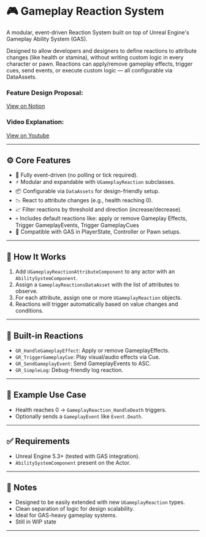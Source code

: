 # 🎮 Gameplay Reaction System

A modular, event-driven Reaction System built on top of Unreal Engine's Gameplay Ability System (GAS).

Designed to allow developers and designers to define reactions to attribute changes (like health or stamina), without writing custom logic in every character or pawn. Reactions can apply/remove gameplay effects, trigger cues, send events, or execute custom logic — all configurable via DataAssets.

### Feature Design Proposal:  
[View on Notion](https://www.notion.so/Gameplay-Reaction-System-Feature-Design-Proposal-1da2cb6e5e86807eb1defb72d0e0f902?pvs=4)


### Video Explanation:  
[View on Youtube]([https://youtu.be/UYaGeYylHtQ])


---

## ⚙️ Core Features

- 🔁 Fully event-driven (no polling or tick required).
- ⚡ Modular and expandable with `UGameplayReaction` subclasses.
- 📦 Configurable via `DataAssets` for design-friendly setup.
- 📉 React to attribute changes (e.g., health reaching 0).
- 📈 Filter reactions by threshold and direction (increase/decrease).
- 💀 Includes default reactions like: apply or remove Gameplay Effects, Trigger GameplayEvents, Trigger GameplayCues
- 🎯 Compatible with GAS in PlayerState, Controller or Pawn setups.

---

## 🧱 How It Works

1. Add `UGameplayReactionAttributeComponent` to any actor with an `AbilitySystemComponent`.
2. Assign a `GameplayReactionsDataAsset` with the list of attributes to observe.
3. For each attribute, assign one or more `UGameplayReaction` objects.
4. Reactions will trigger automatically based on value changes and conditions.

---

## 🧩 Built-in Reactions

- `GR_HandleGameplayEffect`: Apply or remove GameplayEffects.
- `GR_TriggerGameplayCue`: Play visual/audio effects via Cue.
- `GR_SendGameplayEvent`: Send GameplayEvents to ASC.
- `GR_SimpleLog`: Debug-friendly log reaction.

---

## 📝 Example Use Case

- Health reaches 0 → `GameplayReaction_HandleDeath` triggers.
- Optionally sends a `GameplayEvent` like `Event.Death`.

---

## ✅ Requirements

- Unreal Engine 5.3+ (tested with GAS integration).
- `AbilitySystemComponent` present on the Actor.

---

## 📌 Notes

- Designed to be easily extended with new `UGameplayReaction` types.
- Clean separation of logic for design scalability.
- Ideal for GAS-heavy gameplay systems.
- Still in WIP state

---


